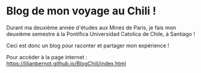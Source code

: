 # Blog de mon voyage au Chili !

Durant ma deuxième année d'études aux Mines de Paris, je fais mon deuxième semestre à la Pontifica Universidad Catolica de Chile, à Santiago !

Ceci est donc un blog pour raconter et partager mon expérience !

Pour accéder à la page internet :
https://lilianbernot.github.io/BlogChili/index.html
